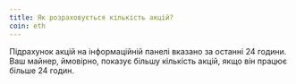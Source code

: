 ```yaml
---
title: Як розраховується кількість акцій?
coin: eth
---
```


Підрахунок акцій на інформаційній панелі вказано за останні 24 години. Ваш майнер, ймовірно, показує більшу кількість акцій, якщо він працює більше 24 годин.
